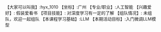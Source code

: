 【大家可以叫我】:hyx_1010
【坐标】:广州
【专业/职业】:人工智能
【兴趣爱好】: 假装爱看书
【项目技能】: 对深度学习有一定的了解
【组队情况】: 未组队，欢迎一起组队
【本课程学习基础】:LLM
【本期活动目标】:入门微调LLM模型
